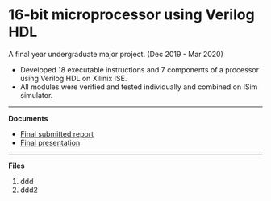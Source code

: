 # 16-bit microprocessor using Verilog HDL
A final year undergraduate major project. (Dec 2019 - Mar 2020)
- Developed 18 executable instructions and 7 components of a processor using Verilog HDL on Xilinix ISE.
- All modules were verified and tested individually and combined on ISim simulator.

---
**Documents**
- [Final submitted report](<Major Project Full Report.pdf>)
- [Final presentation](<Major Project PPT.pdf>)

---
**Files**
1. ddd
2. ddd2 
